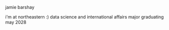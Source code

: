 jamie barshay

i'm at northeastern :) data science and international affairs major
graduating may 2028